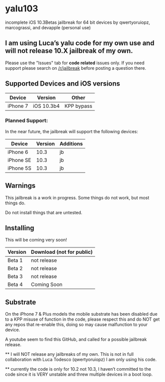 # yalu103
incomplete iOS 10.3Betas jailbreak for 64 bit devices by qwertyoruiopz, marcograssi, and devapple (personal use)

## I am using Luca’s yalu code for my own use and will not release 10.X jailbreak of my own.

Please use the "Issues" tab for **code related** issues only. If you need support please search on [/r/jailbreak](https://reddit.com/r/jailbreak) before posting a question there.

## Supported Devices and iOS versions

| Device | Version | Other |
|---------|----------|---------|
| iPhone 7  | iOS 10.3b4 | KPP bypass |

### Planned Support:

In the near future, the jailbreak will support the following devices:

| Device | Version | Additions | 
|---------|----------|----------|
| iPhone 6 | 10.3 | jb |
| iPhone SE | 10.3 | jb |
| iPhone 5S | 10.3 | jb |

## Warnings

This jailbreak is a work in progress. Some things do not work, but most things do.

Do not install things that are untested.


## Installing

This will be coming very soon!


| Version | Download (not for public) |
|---------|----------|
| Beta 1 | not release |
| Beta 2 | not release |
| Beta 3 | not release |
| Beta 4 | Coming Soon |


## Substrate

On the iPhone 7 & Plus models the mobile substrate has been disabled due to a KPP misuse of function in the code, please respect this and do NOT get any repos that re-enable this, doing so may cause malfunction to your device. 

A youtube seem to find this GitHub, and called for a possible jailbreak release.

** I will NOT release any jailbreaks of my own. This is not in full collaboration with Luca Todesco (qwertyoruiopz) I am only using his code.

** currently the code is only for 10.2 not 10.3, I haven’t committed to the code since it is VERY unstable and threw multiple devices in a boot loop. 